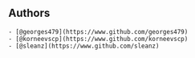 ## Authors

	- [@georges479](https://www.github.com/georges479)
	- [@korneevscp](https://www.github.com/korneevscp)
	- [@sleanz](https://www.github.com/sleanz) 
